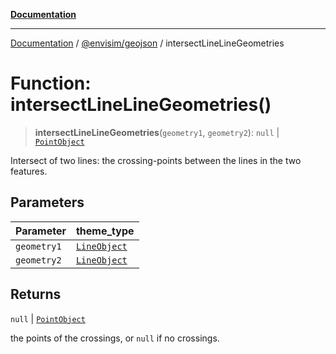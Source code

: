 [**Documentation**](../../../README.md)

---

[Documentation](../../../README.md) / [@envisim/geojson](../README.md) / intersectLineLineGeometries

# Function: intersectLineLineGeometries()

> **intersectLineLineGeometries**(`geometry1`, `geometry2`): `null` \| [`PointObject`](../type-aliases/PointObject.md)

Intersect of two lines: the crossing-points between the lines in the two features.

## Parameters

| Parameter   | theme_type                                    |
| ----------- | --------------------------------------------- |
| `geometry1` | [`LineObject`](../type-aliases/LineObject.md) |
| `geometry2` | [`LineObject`](../type-aliases/LineObject.md) |

## Returns

`null` \| [`PointObject`](../type-aliases/PointObject.md)

the points of the crossings, or `null` if no crossings.
